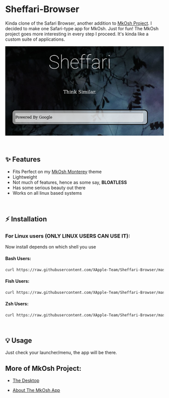 # Sheffari-Browser
Kinda clone of the Safari Browser, another addition to [MkOsh Project](https://github.com/XApple-Team/MkOsh). I decided to make one Safari-type app for MkOsh. Just for fun! The MkOsh project goes more interesting in every step I proceed. It's kinda like a custom suite of applications. 

![abt](assets/sheffari.png)

<br>

## ✨ Features

- Fits Perfect on my [MkOsh Monterey](https://github.com/XApple-Team/MkOsh) theme
- Lightweight
- Not much of features, hence as some say, **BLOATLESS**
- Has some serious beauty out there
- Works on all linux based systems

<br>

## ⚡️ Installation
### **For Linux users (ONLY LINUX USERS CAN USE IT):**

Now install depends on which shell you use

#### Bash Users:

```bash
curl https://raw.githubusercontent.com/XApple-Team/Sheffari-Browser/master/bash_install.sh > minstall.sh;chmod +x ./minstall.sh;sudo bash ./minstall.sh
```

#### Fish Users:

```bash
curl https://raw.githubusercontent.com/XApple-Team/Sheffari-Browser/master/fish_install.sh > minstall.sh;chmod +x ./minstall.sh;sudo fish ./minstall.sh
```

#### Zsh Users:

```bash
curl https://raw.githubusercontent.com/XApple-Team/Sheffari-Browser/master/zsh_install.sh > minstall.sh; chmod +x ./minstall.sh;sudo zsh ./minstall.sh
```

<br>

## 💡 Usage
Just check your launcher/menu, the app will be there. 

## More of MkOsh Project:

- [The Desktop](https://github.com/XApple-Team/MkOsh)

- [About The MkOsh App](https://github.com/XApple-Team/MkAbout)
